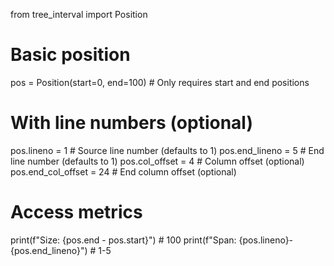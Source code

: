 from tree_interval import Position

# Basic position
pos = Position(start=0, end=100)  # Only requires start and end positions

# With line numbers (optional)
pos.lineno = 1  # Source line number (defaults to 1)
pos.end_lineno = 5  # End line number (defaults to 1)
pos.col_offset = 4  # Column offset (optional)
pos.end_col_offset = 24  # End column offset (optional)

# Access metrics
print(f"Size: {pos.end - pos.start}")  # 100
print(f"Span: {pos.lineno}-{pos.end_lineno}")  # 1-5